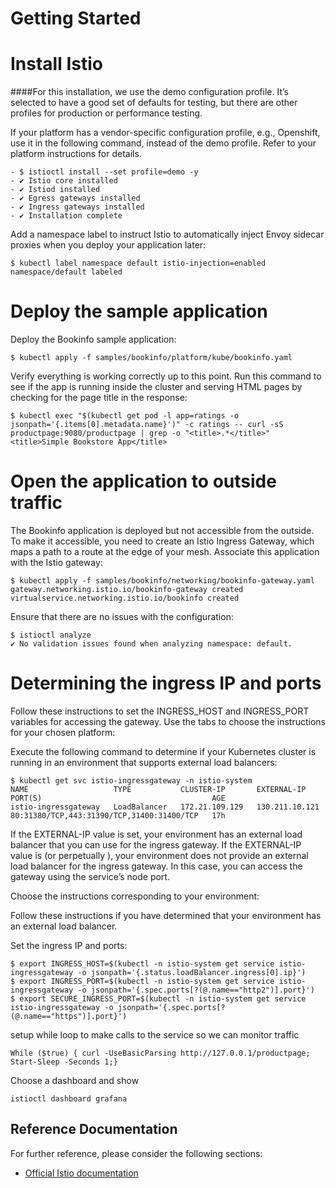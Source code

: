 # Getting Started


# Install Istio
####For this installation, we use the demo configuration profile. It’s selected to have a good set of defaults for testing, but there are other profiles for production or performance testing.

If your platform has a vendor-specific configuration profile, e.g., Openshift, use it in the following command, instead of the demo profile. Refer to your platform instructions for details.
````
- $ istioctl install --set profile=demo -y
- ✔ Istio core installed
- ✔ Istiod installed
- ✔ Egress gateways installed
- ✔ Ingress gateways installed
- ✔ Installation complete
````
Add a namespace label to instruct Istio to automatically inject Envoy sidecar proxies when you deploy your application later:
````
$ kubectl label namespace default istio-injection=enabled
namespace/default labeled
````

# Deploy the sample application
Deploy the Bookinfo sample application:
````
$ kubectl apply -f samples/bookinfo/platform/kube/bookinfo.yaml
````
Verify everything is working correctly up to this point. Run this command to see if the app is running inside the cluster and serving HTML pages by checking for the page title in the response:
````
$ kubectl exec "$(kubectl get pod -l app=ratings -o jsonpath='{.items[0].metadata.name}')" -c ratings -- curl -sS productpage:9080/productpage | grep -o "<title>.*</title>"
<title>Simple Bookstore App</title>
````
# Open the application to outside traffic
The Bookinfo application is deployed but not accessible from the outside. To make it accessible, you need to create an Istio Ingress Gateway, which maps a path to a route at the edge of your mesh.
Associate this application with the Istio gateway:
````
$ kubectl apply -f samples/bookinfo/networking/bookinfo-gateway.yaml
gateway.networking.istio.io/bookinfo-gateway created
virtualservice.networking.istio.io/bookinfo created
````
Ensure that there are no issues with the configuration:
````
$ istioctl analyze
✔ No validation issues found when analyzing namespace: default.
````
# Determining the ingress IP and ports
Follow these instructions to set the INGRESS_HOST and INGRESS_PORT variables for accessing the gateway. Use the tabs to choose the instructions for your chosen platform:

Execute the following command to determine if your Kubernetes cluster is running in an environment that supports external load balancers:
````
$ kubectl get svc istio-ingressgateway -n istio-system
NAME                   TYPE           CLUSTER-IP       EXTERNAL-IP     PORT(S)                                      AGE
istio-ingressgateway   LoadBalancer   172.21.109.129   130.211.10.121  80:31380/TCP,443:31390/TCP,31400:31400/TCP   17h
````
If the EXTERNAL-IP value is set, your environment has an external load balancer that you can use for the ingress gateway. If the EXTERNAL-IP value is <none> (or perpetually <pending>), your environment does not provide an external load balancer for the ingress gateway. In this case, you can access the gateway using the service’s node port.

Choose the instructions corresponding to your environment:

Follow these instructions if you have determined that your environment has an external load balancer.

Set the ingress IP and ports:
````
$ export INGRESS_HOST=$(kubectl -n istio-system get service istio-ingressgateway -o jsonpath='{.status.loadBalancer.ingress[0].ip}')
$ export INGRESS_PORT=$(kubectl -n istio-system get service istio-ingressgateway -o jsonpath='{.spec.ports[?(@.name=="http2")].port}')
$ export SECURE_INGRESS_PORT=$(kubectl -n istio-system get service istio-ingressgateway -o jsonpath='{.spec.ports[?(@.name=="https")].port}')
````

setup while loop to make calls to the service so we can monitor traffic
````
While ($true) { curl -UseBasicParsing http://127.0.0.1/productpage; Start-Sleep -Seconds 1;}
````

Choose a dashboard and show
````
istioctl dashboard grafana
````
## Reference Documentation
For further reference, please consider the following sections:
* [Official Istio documentation](https://istio.io/latest/docs/setup/getting-started/)